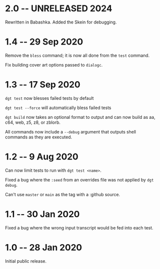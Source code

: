 # 2.0 -- UNRELEASED 2024

Rewritten in Babashka. Added the Skein for debugging.

# 1.4 -- 29 Sep 2020

Remove the `bless` command; it is now all done from the `test` command.

Fix building cover art options passed to `dialogc`.

# 1.3 -- 17 Sep 2020

`dgt test` now blesses failed tests by default

`dgt test --force` will automatically bless failed tests

`dgt build` now takes an optional format to output and can now build
as aa, c64, web, z5, z8, or zblorb.

All commands now include a `--debug` argument that outputs shell commands
as they are executed.

# 1.2 -- 9 Aug 2020

Can now limit tests to run with `dgt test <name>`.

Fixed a bug where the `:seed` from an overrides file was not applied by `dgt debug`.

Can't use `master` or `main` as the tag with a :github source.

# 1.1 -- 30 Jan 2020

Fixed a bug where the wrong input transcript would be fed into each test.

# 1.0 -- 28 Jan 2020

Initial public release.

